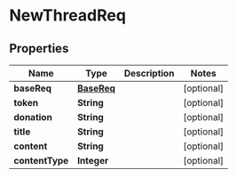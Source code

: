 
# NewThreadReq

## Properties
Name | Type | Description | Notes
------------ | ------------- | ------------- | -------------
**baseReq** | [**BaseReq**](BaseReq.md) |  |  [optional]
**token** | **String** |  |  [optional]
**donation** | **String** |  |  [optional]
**title** | **String** |  |  [optional]
**content** | **String** |  |  [optional]
**contentType** | **Integer** |  |  [optional]



